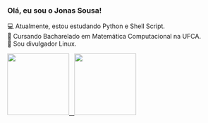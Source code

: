### Olá, eu sou o Jonas Sousa!
:computer: Atualmente, estou estudando Python e Shell Script.<br>
:pencil: Cursando Bacharelado em Matemática Computacional na UFCA.<br>
:penguin: Sou divulgador Linux.<br>

<div align="Left">
  <a href="https://github.com/cjs-13">
  <img height="140em" src="https://github-readme-stats.vercel.app/api?username=cjs-13&show_icons=true&theme=dark&include_all_commits=true&count_private=true"/>
  &nbsp
  <img height="140em" src="https://github-readme-stats.vercel.app/api/top-langs/?username=cjs-13&layout=compact&langs_count=7&theme=dark"/>
</div>



  
